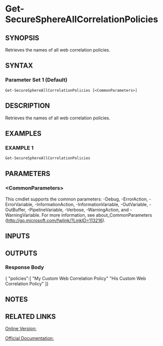 ﻿# Get-SecureSphereAllCorrelationPolicies

## SYNOPSIS
Retrieves the names of all web correlation policies.

## SYNTAX

### Parameter Set 1 (Default)
```
Get-SecureSphereAllCorrelationPolicies [<CommonParameters>]
```

## DESCRIPTION
Retrieves the names of all web correlation policies.

## EXAMPLES

### EXAMPLE 1

```powershell
Get-SecureSphereAllCorrelationPolicies
```

## PARAMETERS

### \<CommonParameters\>
This cmdlet supports the common parameters: -Debug, -ErrorAction, -ErrorVariable, -InformationAction, -InformationVariable, -OutVariable, -OutBuffer, -PipelineVariable, -Verbose, -WarningAction, and -WarningVariable. For more information, see about_CommonParameters (http://go.microsoft.com/fwlink/?LinkID=113216).

## INPUTS

## OUTPUTS

### Response Body
{
"policies":[
"My Custom Web Correlation Policy"
"His Custom Web Correlation Policy"
]}

## NOTES

## RELATED LINKS

[Online Version:](https://github.com/akshinmustafayev/SecureSpherePS/tree/master/Documentation)

[Official Documentation:](https://docs.imperva.com/bundle/v13.6-api-reference-guide/page/70808.htm)



